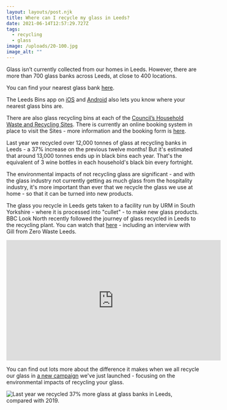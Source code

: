 ```yaml
---
layout: layouts/post.njk
title: Where can I recycle my glass in Leeds?
date: 2021-06-14T12:57:29.727Z
tags:
  - recycling
  - glass
image: /uploads/20-100.jpg
image_alt: ""
---
```

Glass isn’t currently collected from our homes in Leeds. However, there are more than 700 glass banks across Leeds, at close to 400 locations.

You can find your nearest glass bank [here](https://glass.zerowasteleeds.org.uk/#/). 

The Leeds Bins app on [iOS](https://apps.apple.com/app/apple-store/id1013036432?pt=2305324&ct=zerowasteleeds-glass-campaign&mt=8) and [Android](https://play.google.com/store/apps/details?id=com.imactivate.bins&referrer=utm_source%3Dzerowasteleeds) also lets you know where your nearest glass bins are.

There are also glass recycling bins at each of the [Council’s Household Waste and Recycling Sites](https://www.leeds.gov.uk/residents/bins-and-recycling/recycling-sites). There is currently an online booking system in place to visit the Sites - more information and the booking form is [here](https://www.leeds.gov.uk/residents/bins-and-recycling/recycling-sites).

Last year we recycled over 12,000 tonnes of glass at recycling banks in Leeds - a 37% increase on the previous twelve months!  But it's estimated that around 13,000 tonnes ends up in black bins each year. That's the equivalent of 3 wine bottles in each household's black bin every fortnight.

The environmental impacts of not recycling glass are significant - and with the glass industry not currently getting as much glass from the hospitality industry, it's more important than ever that we recycle the glass we use at home - so that it can be turned into new products.

The glass you recycle in Leeds gets taken to a facility run by URM in South Yorkshire - where it is processed into "cullet" - to make new glass products. BBC Look North recently followed the journey of glass recycled in Leeds to the recycling plant. You can watch that [here](https://www.zerowasteleeds.org.uk/tips/what-happens-next-to-the-glass-i-recycle-in-leeds/) - including an interview with Gill from Zero Waste Leeds.

<iframe width="560" height="315" src="https://www.youtube.com/embed/FHQ9O3dR6hQ" title="YouTube video player" frameborder="0" allow="accelerometer; autoplay; clipboard-write; encrypted-media; gyroscope; picture-in-picture" allowfullscreen></iframe>

You can find out lots more about the difference it makes when we all recycle our glass in [a new campaign](https://www.zerowasteleeds.org.uk/projects/leeds-glass-recycling/) we've just launched - focusing on the environmental impacts of recycling your glass.

![Last year we recycled 37% more glass at glass banks in Leeds, compared with 2019. ](/uploads/16-100.jpg "Last year we recycled 37% more glass at glass banks in Leeds, compared with 2019. ")